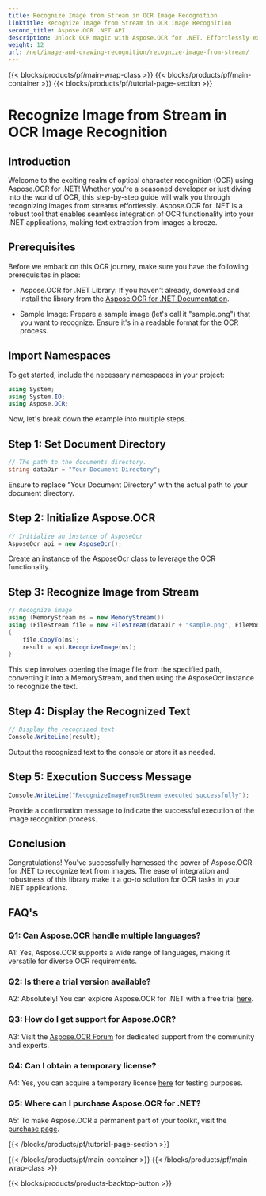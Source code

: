 ```yaml
---
title: Recognize Image from Stream in OCR Image Recognition
linktitle: Recognize Image from Stream in OCR Image Recognition
second_title: Aspose.OCR .NET API
description: Unlock OCR magic with Aspose.OCR for .NET. Effortlessly extract text from images. Explore the tutorial for step-by-step guidance.
weight: 12
url: /net/image-and-drawing-recognition/recognize-image-from-stream/
---
```


{{< blocks/products/pf/main-wrap-class >}}
{{< blocks/products/pf/main-container >}}
{{< blocks/products/pf/tutorial-page-section >}}

# Recognize Image from Stream in OCR Image Recognition

## Introduction

Welcome to the exciting realm of optical character recognition (OCR) using Aspose.OCR for .NET! Whether you're a seasoned developer or just diving into the world of OCR, this step-by-step guide will walk you through recognizing images from streams effortlessly. Aspose.OCR for .NET is a robust tool that enables seamless integration of OCR functionality into your .NET applications, making text extraction from images a breeze.

## Prerequisites

Before we embark on this OCR journey, make sure you have the following prerequisites in place:

- Aspose.OCR for .NET Library: If you haven't already, download and install the library from the [Aspose.OCR for .NET Documentation](https://reference.aspose.com/ocr/net/).

- Sample Image: Prepare a sample image (let's call it "sample.png") that you want to recognize. Ensure it's in a readable format for the OCR process.

## Import Namespaces

To get started, include the necessary namespaces in your project:

```csharp
using System;
using System.IO;
using Aspose.OCR;
```

Now, let's break down the example into multiple steps.

## Step 1: Set Document Directory

```csharp
// The path to the documents directory.
string dataDir = "Your Document Directory";
```

Ensure to replace "Your Document Directory" with the actual path to your document directory.

## Step 2: Initialize Aspose.OCR

```csharp
// Initialize an instance of AsposeOcr
AsposeOcr api = new AsposeOcr();
```

Create an instance of the AsposeOcr class to leverage the OCR functionality.

## Step 3: Recognize Image from Stream

```csharp
// Recognize image
using (MemoryStream ms = new MemoryStream())
using (FileStream file = new FileStream(dataDir + "sample.png", FileMode.Open, FileAccess.Read))
{
    file.CopyTo(ms);
    result = api.RecognizeImage(ms);
}
```

This step involves opening the image file from the specified path, converting it into a MemoryStream, and then using the AsposeOcr instance to recognize the text.

## Step 4: Display the Recognized Text

```csharp
// Display the recognized text
Console.WriteLine(result);
```

Output the recognized text to the console or store it as needed.

## Step 5: Execution Success Message

```csharp
Console.WriteLine("RecognizeImageFromStream executed successfully");
```

Provide a confirmation message to indicate the successful execution of the image recognition process.

## Conclusion

Congratulations! You've successfully harnessed the power of Aspose.OCR for .NET to recognize text from images. The ease of integration and robustness of this library make it a go-to solution for OCR tasks in your .NET applications.

## FAQ's

### Q1: Can Aspose.OCR handle multiple languages?

A1: Yes, Aspose.OCR supports a wide range of languages, making it versatile for diverse OCR requirements.

### Q2: Is there a trial version available?

A2: Absolutely! You can explore Aspose.OCR for .NET with a free trial [here](https://releases.aspose.com/).

### Q3: How do I get support for Aspose.OCR?

A3: Visit the [Aspose.OCR Forum](https://forum.aspose.com/c/ocr/16) for dedicated support from the community and experts.

### Q4: Can I obtain a temporary license?

A4: Yes, you can acquire a temporary license [here](https://purchase.aspose.com/temporary-license/) for testing purposes.

### Q5: Where can I purchase Aspose.OCR for .NET?

A5: To make Aspose.OCR a permanent part of your toolkit, visit the [purchase page](https://purchase.aspose.com/buy).

{{< /blocks/products/pf/tutorial-page-section >}}

{{< /blocks/products/pf/main-container >}}
{{< /blocks/products/pf/main-wrap-class >}}

{{< blocks/products/products-backtop-button >}}
